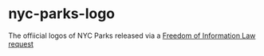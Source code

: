 # nyc-parks-logo

The offiicial logos of NYC Parks released via a [Freedom of Information Law request](https://www.muckrock.com/foi/new-york-city-17/nyc-parks-logo-and-design-files-78736/)

